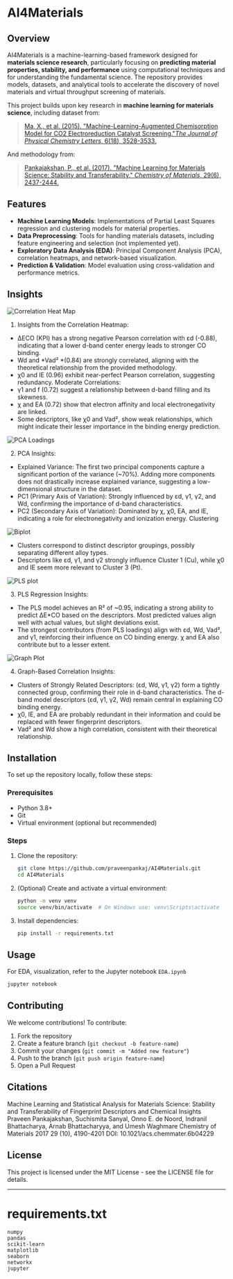 # AI4Materials

## Overview

AI4Materials is a machine-learning-based framework designed for **materials science research**, particularly focusing on **predicting material properties, stability, and performance** using computational techniques and for understanding the fundamental science. The repository provides models, datasets, and analytical tools to accelerate the discovery of novel materials and virtual throughput screening of materials.

This project builds upon key research in **machine learning for materials science**, including dataset from:


> [Ma, X., et al. (2015). "Machine-Learning-Augmented Chemisorption Model for CO2 Electroreduction Catalyst Screening."](https://pubs.acs.org/doi/10.1021/acs.jpclett.5b01660)[*The Journal of Physical Chemistry Letters*](https://pubs.acs.org/doi/10.1021/acs.jpclett.5b01660)[, 6(18), 3528-3533.](https://pubs.acs.org/doi/10.1021/acs.jpclett.5b01660)

And methodology from:
> [Pankajakshan, P., et al. (2017). "Machine Learning for Materials Science: Stability and Transferability." ](https://pubs.acs.org/doi/full/10.1021/acs.chemmater.6b04229)[*Chemistry of Materials*](https://pubs.acs.org/doi/full/10.1021/acs.chemmater.6b04229)[, 29(6), 2437-2444.](https://pubs.acs.org/doi/full/10.1021/acs.chemmater.6b04229)


## Features

- **Machine Learning Models**: Implementations of Partial Least Squares regression and clustering models for material properties.
- **Data Preprocessing**: Tools for handling materials datasets, including feature engineering and selection (not implemented yet).
- **Exploratory Data Analysis (EDA)**: Principal Component Analysis (PCA), correlation heatmaps, and network-based visualization.
- **Prediction & Validation**: Model evaluation using cross-validation and performance metrics.

## Insights 
![Correlation Heat Map](https://github.com/user-attachments/assets/54c35b5e-7448-4325-8545-eabda961f048)

1. Insights from the Correlation Heatmap:
* ΔECO (KPI) has a strong negative Pearson correlation with εd (-0.88), indicating that a lower d-band center energy leads to stronger CO binding.
* Wd and *Vad² *(0.84) are strongly correlated, aligning with the theoretical relationship from the provided methodology.
* χ0 and IE (0.96) exhibit near-perfect Pearson correlation, suggesting redundancy. Moderate Correlations:
* γ1 and f (0.72) suggest a relationship between d-band filling and its skewness.
* χ and EA (0.72) show that electron affinity and local electronegativity are linked.
* Some descriptors, like χ0 and Vad², show weak relationships, which might indicate their lesser importance in the binding energy prediction.

![PCA Loadings](https://github.com/user-attachments/assets/cb7915dc-f153-4c19-bb09-fb0a7108ff77)

2. PCA Insights:
* Explained Variance: The first two principal components capture a significant portion of the variance (~70%). Adding more components does not drastically increase explained variance, suggesting a low-dimensional structure in the dataset.
* PC1 (Primary Axis of Variation): Strongly influenced by εd, γ1, γ2, and Wd, confirming the importance of d-band characteristics.
* PC2 (Secondary Axis of Variation): Dominated by χ, χ0, EA, and IE, indicating a role for electronegativity and ionization energy.
Clustering

![Biplot](https://github.com/user-attachments/assets/b7f4a0e9-ae62-463c-86ed-63ebda80d3e8)
* Clusters correspond to distinct descriptor groupings, possibly separating different alloy types.
* Descriptors like εd, γ1, and γ2 strongly influence Cluster 1 (Cu), while χ0 and IE seem more relevant to Cluster 3 (Pt).

![PLS plot](https://github.com/user-attachments/assets/8c848f87-fe95-41c3-b9e8-149e55b41bef)

3. PLS Regression Insights:
* The PLS model achieves an R² of ~0.95, indicating a strong ability to predict ΔE*CO based on the descriptors. Most predicted values align well with actual values, but slight deviations exist.
* The strongest contributors (from PLS loadings) align with εd, Wd, Vad², and γ1, reinforcing their influence on CO binding energy. χ and EA also contribute but to a lesser extent.

![Graph Plot](https://github.com/user-attachments/assets/ac795ac5-57dd-481f-87e6-9bce7e13298c)

4. Graph-Based Correlation Insights:
* Clusters of Strongly Related Descriptors: (εd, Wd, γ1, γ2) form a tightly connected group, confirming their role in d-band characteristics. The d-band model descriptors (εd, γ1, γ2, Wd) remain central in explaining CO binding energy.
* χ0, IE, and EA are probably redundant in their information and could be replaced with fewer fingerprint descriptors.
* Vad² and Wd show a high correlation, consistent with their theoretical relationship.

## Installation

To set up the repository locally, follow these steps:

### Prerequisites

- Python 3.8+
- Git
- Virtual environment (optional but recommended)

### Steps

1. Clone the repository:
   ```bash
   git clone https://github.com/praveenpankaj/AI4Materials.git
   cd AI4Materials
   ```
2. (Optional) Create and activate a virtual environment:
   ```bash
   python -m venv venv
   source venv/bin/activate  # On Windows use: venv\Scripts\activate
   ```
3. Install dependencies:
   ```bash
   pip install -r requirements.txt
   ```

## Usage

For EDA, visualization, refer to the Jupyter notebook `EDA.ipynb` 

```bash
jupyter notebook
```

## Contributing

We welcome contributions! To contribute:

1. Fork the repository
2. Create a feature branch (`git checkout -b feature-name`)
3. Commit your changes (`git commit -m "Added new feature"`)
4. Push to the branch (`git push origin feature-name`)
5. Open a Pull Request

## Citations
Machine Learning and Statistical Analysis for Materials Science: Stability and Transferability of Fingerprint Descriptors and Chemical Insights
Praveen Pankajakshan, Suchismita Sanyal, Onno E. de Noord, Indranil Bhattacharya, Arnab Bhattacharyya, and Umesh Waghmare
Chemistry of Materials 2017 29 (10), 4190-4201
DOI: 10.1021/acs.chemmater.6b04229

## License

This project is licensed under the MIT License - see the LICENSE file for details.

---

# requirements.txt

```
numpy
pandas
scikit-learn
matplotlib
seaborn
networkx
jupyter
```






